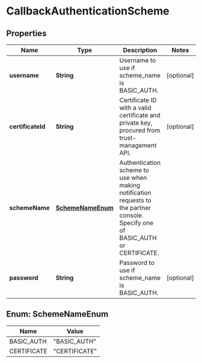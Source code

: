 # CallbackAuthenticationScheme

## Properties
Name | Type | Description | Notes
------------ | ------------- | ------------- | -------------
**username** | **String** | Username to use if scheme_name is BASIC_AUTH. |  [optional]
**certificateId** | **String** | Certificate ID with a valid certificate and private key, procured from trust-management API. |  [optional]
**schemeName** | [**SchemeNameEnum**](#SchemeNameEnum) | Authentication scheme to use when making notification requests to the partner console. Specify one of BASIC_AUTH or CERTIFICATE. | 
**password** | **String** | Password to use if scheme_name is BASIC_AUTH. |  [optional]

<a name="SchemeNameEnum"></a>
## Enum: SchemeNameEnum
Name | Value
---- | -----
BASIC_AUTH | &quot;BASIC_AUTH&quot;
CERTIFICATE | &quot;CERTIFICATE&quot;
